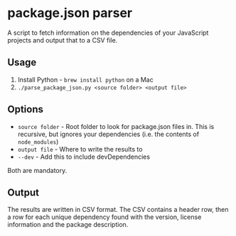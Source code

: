 # package.json parser

A script to fetch information on the dependencies of your JavaScript projects and output that to a CSV file.

## Usage

1. Install Python - `brew install python` on a Mac
1. `./parse_package_json.py <source folder> <output file>`

## Options

- `source folder` - Root folder to look for package.json files in. This is recursive, but ignores your dependencies (i.e. the contents of `node_modules`)
- `output file` - Where to write the results to
- `--dev` - Add this to include devDependencies

Both are mandatory.

## Output

The results are written in CSV format. The CSV contains a header row, then a row for each unique dependency found with the version, license information and the package description.
